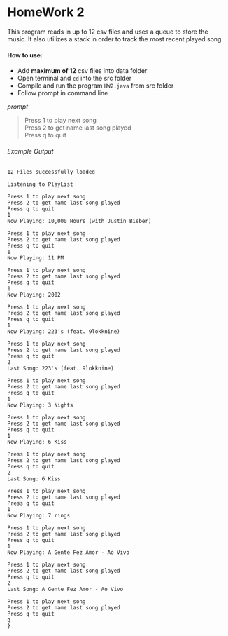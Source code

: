 # HomeWork 2
This program reads in up to 12 csv files and uses a queue to store the music. It also utilizes a stack in order to track the most recent played song

#### How to use: 
- Add **maximum of 12** csv files into data folder  
- Open terminal and `cd` into the src folder 
- Compile and run the program `HW2.java` from src folder
- Follow prompt in command line

*prompt*
 >Press 1 to play next song<br>
 >Press 2 to get name last song played<br>
 >Press q to quit

###### Example Output
```{
12 Files successfully loaded

Listening to PlayList

Press 1 to play next song
Press 2 to get name last song played
Press q to quit
1
Now Playing: 10,000 Hours (with Justin Bieber)

Press 1 to play next song
Press 2 to get name last song played
Press q to quit
1
Now Playing: 11 PM

Press 1 to play next song
Press 2 to get name last song played
Press q to quit
1
Now Playing: 2002

Press 1 to play next song
Press 2 to get name last song played
Press q to quit
1
Now Playing: 223's (feat. 9lokknine)

Press 1 to play next song
Press 2 to get name last song played
Press q to quit
2
Last Song: 223's (feat. 9lokknine)

Press 1 to play next song
Press 2 to get name last song played
Press q to quit
1
Now Playing: 3 Nights

Press 1 to play next song
Press 2 to get name last song played
Press q to quit
1
Now Playing: 6 Kiss

Press 1 to play next song
Press 2 to get name last song played
Press q to quit
2
Last Song: 6 Kiss

Press 1 to play next song
Press 2 to get name last song played
Press q to quit
1
Now Playing: 7 rings

Press 1 to play next song
Press 2 to get name last song played
Press q to quit
1
Now Playing: A Gente Fez Amor - Ao Vivo

Press 1 to play next song
Press 2 to get name last song played
Press q to quit
2
Last Song: A Gente Fez Amor - Ao Vivo

Press 1 to play next song
Press 2 to get name last song played
Press q to quit
q
}
```
